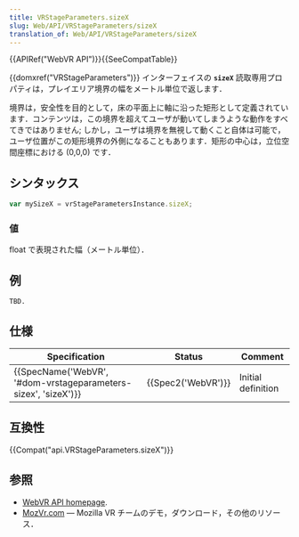 ```yaml
---
title: VRStageParameters.sizeX
slug: Web/API/VRStageParameters/sizeX
translation_of: Web/API/VRStageParameters/sizeX
---
```

{{APIRef("WebVR API")}}{{SeeCompatTable}}

{{domxref("VRStageParameters")}} インターフェイスの **`sizeX`** 読取専用プロパティは，プレイエリア境界の幅をメートル単位で返します．

境界は，安全性を目的として，床の平面上に軸に沿った矩形として定義されています．コンテンツは，この境界を超えてユーザが動いてしまうような動作をすべてきではありません; しかし，ユーザは境界を無視して動くこと自体は可能で，ユーザ位置がこの矩形境界の外側になることもあります．矩形の中心は，立位空間座標における (0,0,0) です．

## シンタックス

```js
var mySizeX = vrStageParametersInstance.sizeX;
```

### 値

float で表現された幅（メートル単位）．

## 例

    TBD.

## 仕様

| Specification                                                                        | Status                   | Comment            |
| ------------------------------------------------------------------------------------ | ------------------------ | ------------------ |
| {{SpecName('WebVR', '#dom-vrstageparameters-sizex', 'sizeX')}} | {{Spec2('WebVR')}} | Initial definition |

## 互換性

{{Compat("api.VRStageParameters.sizeX")}}

## 参照

- [WebVR API homepage](/ja/docs/Web/API/WebVR_API).
- [MozVr.com](http://mozvr.com/) — Mozilla VR チームのデモ，ダウンロード，その他のリソース．
